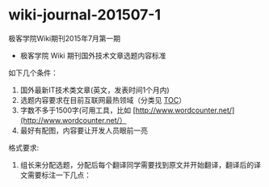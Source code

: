 # wiki-journal-201507-1   

极客学院Wiki期刊2015年7月第一期

- 极客学院 Wiki 期刊国外技术文章选题内容标准

如下几个条件：  
  
1. 国外最新IT技术类文章(英文，发表时间1个月内)   
2. 选题内容要求在目前互联网最热领域（分类见 [TOC](TOC.md)）   
3. 字数不多于1500字(可用工具，比如 [http://www.wordcounter.net/](http://www.wordcounter.net/）
4. 最好有配图，内容要让开发人员眼前一亮

格式要求:
1. 组长来分配选题，分配后每个翻译同学需要找到原文并开始翻译，翻译后的译文需要标注一下几点：

